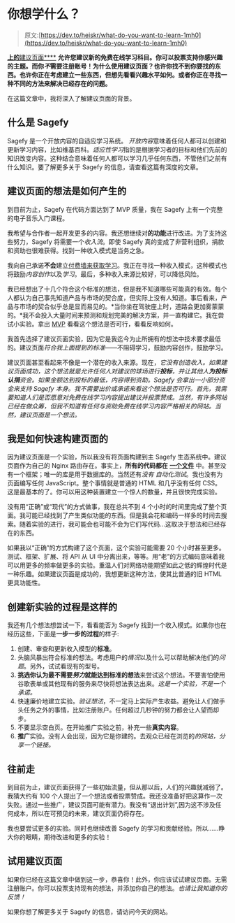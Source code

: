 # 你想学什么？

> 原文:[https://dev.to/heiskr/what-do-you-want-to-learn-1mh0](https://dev.to/heiskr/what-do-you-want-to-learn-1mh0)

[**上的**建议页面****](https://sagefy.org/) **允许您建议新的免费在线学习科目。你可以投票支持你感兴趣的主题。而你*不*需要注册账号！为什么使用建议页面？也许你找不到你要找的东西。也许你正在考虑建立一些东西，但想先看看兴趣水平如何。或者你正在寻找一种不同的方法来解决已经存在的问题。**

在这篇文章中，我将深入了解建议页面的背景。

## [](#what-is-sagefy)什么是 Sagefy

Sagefy 是一个开放内容的自适应学习系统。 *开放内容*意味着任何人都可以创建和更新学习内容，比如维基百科。*适应性学习*指的是根据学习者的目标和他们先前的知识改变内容。这种结合意味着任何人都可以学习几乎任何东西，不管他们之前有什么知识。要了解更多关于 Sagefy 的信息，请查看这篇有深度的文章。

## [](#how-the-suggest-page-idea-came-about)建议页面的想法是如何产生的

到目前为止，Sagefy 在代码方面达到了 MVP 质量，我在 Sagefy 上有一个完整的电子音乐入门课程。

我希望与合作者一起开发更多的内容。我还想继续对**的功能**进行改进。为了支持这些努力，Sagefy 将需要一个*收入流*。即使 Sagefy 真的变成了非营利组织，捐款和资助也很难获得。找到一种收入模式是当务之急。

我向自己承诺**不会**建立[付费墙来获取学习](https://medium.freecodecamp.org/massive-open-online-courses-started-out-completely-free-but-where-are-they-now-1dd1020f59)。我正在寻找一种收入模式，这种模式也将鼓励*内容创作*以及*学习*。最后，多种收入来源比较好，可以降低风险。

我已经想出了十几个符合这个标准的想法，但是我不知道哪些可能真的有效。每个人都认为自己事先知道产品与市场的契合度，但实际上没有人知道。事后看来，产品与市场的契合似乎总是显而易见的。*当你坐在驾驶座上时，道路会更加雾蒙蒙的。*我不会投入大量时间来预测和规划完美的解决方案，并一直构建它。我在尝试小实验。拿出 [MVP](https://en.wikipedia.org/wiki/Minimum_viable_product) 看看这个想法是否可行，看看反响如何。

我首先选择了建议页面实验，因为它是我迄今为止所拥有的想法中技术要求最低的。建议页面*符合我上面提到的标准*——不阻碍学习，鼓励内容创作，鼓励学习。

建议页面甚至看起来不像是一个潜在的收入来源。现在，*它没有创造收入。如果建议页面成功，这个想法就是允许任何人对建议的球场进行**投标**，并让其他人**为投标认捐**资金。如果金额达到投标的最低，内容得到资助。Sagefy 会拿出一小部分资金来支持 Sagefy 本身。我不需要出价或承诺来看这个想法是否可行。首先，我需要知道人们是否愿意对免费在线学习内容提出建议并投票赞成。当然，有许多网站已经在做众筹，但我不知道有任何与资助免费在线学习内容严格相关的网站。当然，建议页面是一个想法。*

## [](#how-i-built-the-page-quickly)我是如何快速构建页面的

因为建议页面是一个实验，所以我没有将页面构建到主 Sagefy 生态系统中。建议页面作为自己的 Nginx 路由存在。事实上，**所有的代码都在** [**一个文件**](https://github.com/heiskr/sagefy/blob/master/suggest/index.py) 中。甚至没有一个框架；唯一的库是用于数据库的。当然还有*没有* *自动化测试*。我也没有为页面编写任何 JavaScript。整个事情就是普通的 HTML 和几乎没有任何 CSS。这是最基本的了。你可以用这种装置建立一个惊人的数量，并且很快完成实验。

没有用“正确”或“现代”的方式做事，我在总共不到 4 个小时的时间里完成了整个页面。我可能已经找到了产生类似功能的东西。但是我会花和编码一样多的时间去搜索。随着实验的进行，我可能会也可能不会为它们写代码…这取决于想法和已经存在的东西。

如果我以“正确”的方式构建了这个页面，这个实验可能需要 20 个小时甚至更多。测试、框架、扩展、将 API 从 UI 中分离出来，等等。用“老”的方式编码意味着我可以用更多的频率做更多的实验。重温人们对网络功能期望如此之低的辉煌时代是一种乐趣。如果建议页面是成功的，我想更新这种方法，使其比普通的旧 HTML 更具功能性。

## [](#the-process-for-creating-new-experiments-like-this)创建新实验的过程是这样的

我还有几个想法想尝试一下，看看能否为 Sagefy 找到一个收入模式。如果你也在经历这些，下面是**一步一步的过程**的样子:

1.  创建、审查和更新收入模型的**标准**。
2.  头脑风暴出符合标准的想法。考虑用户的*情况*以及什么可以帮助解决他们的*问题*。另外，试试看现有的型号。
3.  **挑选你认为最不需要*努力*就能达到标准的想法**来尝试这个想法。不要害怕使用谷歌表单或其他现有的服务来尽快将想法表达出来。*这是一个实验，不是一个承诺。*
4.  快速廉价地建立实验。*验证想法*，不一定马上实际产生收益。避免让人们做手头任务之外的事情，比如注册账户。任何超过几秒钟的努力都会让人望而却步。
5.  不要显示空白页。在开始推广实验之前，补充一些**真实内容**。
6.  **推广**实验。没有人会出现，因为它是你建的。去观众已经在浏览的*的网站，分享一个链接。*

## [](#going-forward)往前走

到目前为止，建议页面获得了一些初始流量，但从那以后，人们的兴趣就减弱了。我猜大约有 100 个人提出了一个想法或者投票赞成。我还没准备好把这算作一次失败。通过一些推广，建议页面可能有潜力。我没有“退出计划”,因为这不涉及任何成本，所以在可预见的未来，建议页面仍将存在。

我也要尝试更多的实验。同时也继续改善 Sagefy 的学习和贡献经验。所以……睁大你的眼睛，期待改进和更多的实验！

## [](#try-out-the-suggest-page)试用建议页面

如果你已经在这篇文章中做到这一步，恭喜你！此外，你应该试试建议页面。无需注册账户。你可以投票支持现有的想法，并添加你自己的想法。*也请让我知道你的反馈！*

如果你想了解更多关于 Sagefy 的信息，请访问今天的网站。